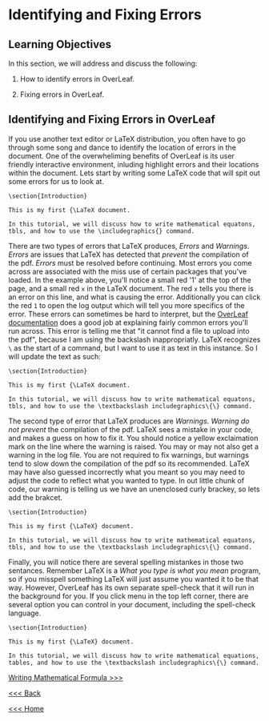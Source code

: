 # Identifying and Fixing Errors

## Learning Objectives

In this section, we will address and discuss the following:

1. How to identify errors in OverLeaf.

2. Fixing errors in OverLeaf.

## Identifying and Fixing Errors in OverLeaf

If you use another text editor or LaTeX distribution, you often have to go through some song and dance to identify the location of errors in the document. One of the overwheliming benefits of OverLeaf is its user friendly interactive environment, inluding highlight errors and their locations within the document. Lets start by writing some LaTeX code that will spit out some errors for us to look at. 

```
\section{Introduction}

This is my first {\LaTeX document. 

In this tutorial, we will discuss how to write mathematical equatons, tbls, and how to use the \includegraphics{} command.
```

There are two types of errors that LaTeX produces, *Errors* and *Warnings*. *Errors* are issues that LaTeX has detected that *prevent* the compilation of the pdf. *Errors* must be resolved before continuing. Most errors you come across are associated with the miss use of certain packages that you've loaded. In the example above, you'll notice a small red '1' at the top of the page, and a small red `x` in the LaTeX document. The red `x` tells you there is an error on this line, and what is causing the error. Additionally you can click the red `1` to open the log output which will tell you more specifics of the error. These errors can sometimes be hard to interpret, but the [OverLeaf documentation](https://www.overleaf.com/learn/latex/Errors) does a good job at explaining fairly common errors you'll run across. This error is telling me that "it cannot find a file to upload into the pdf", because I am using the backslash inappropriatly. LaTeX recognizes `\` as the start of a command, but I want to use it as text in this instance. So I will update the text as such:

```
\section{Introduction}

This is my first {\LaTeX document. 

In this tutorial, we will discuss how to write mathematical equatons, tbls, and how to use the \textbackslash includegraphics\{\} command.
```

The second type of error that LaTeX produces are *Warnings*. *Warning do not prevent* the compilation of the pdf. LaTeX sees a mistake in your code, and makes a guess on how to fix it. You should notice a yellow exclaimation mark on the line where the warning is raised. You may or may not also get a warning in the log file. You are not required to fix warnings, but warnings tend to slow down the compilation of the pdf so its recommended. LaTeX may have also guessed incorrectly what you meant so you may need to adjust the code to reflect what you wanted to type. In out little chunk of code, our warning is telling us we have an unenclosed curly brackey, so lets add the brakcet.

```
\section{Introduction}

This is my first {\LaTeX} document. 

In this tutorial, we will discuss how to write mathematical equatons, tbls, and how to use the \textbackslash includegraphics\{\} command.
```

Finally, you will notice there are several spelling mistankes in those two sentances. Remember LaTeX is a *What you type is what you mean* program, so if you misspell something LaTeX will just assume you wanted it to be that way. However, OverLeaf has its own separate spell-check that it will run in the background for you. If you click menu in the top left corner, there are several option you can control in your document, including the spell-check language. 

```
\section{Introduction}

This is my first {\LaTeX} document. 

In this tutorial, we will discuss how to write mathematical equations, tables, and how to use the \textbackslash includegraphics\{\} command.
```


[Writing Mathematical Formula >>>](math.md)

[<<< Back](preamble-body.md)

[<<< Home](../README.md)
